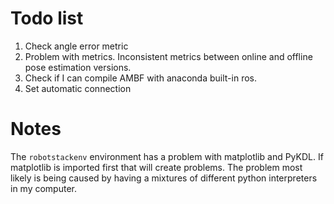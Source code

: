 # Todo list

1. Check angle error metric
1. Problem with metrics. Inconsistent metrics between online and offline pose estimation versions.
2. Check if I can compile AMBF with anaconda built-in ros. 
3. Set automatic connection


# Notes

The `robotstackenv` environment has a problem with matplotlib and PyKDL. If matplotlib is imported first that will create problems. The problem most likely is being caused by having a mixtures of different python interpreters in my computer.